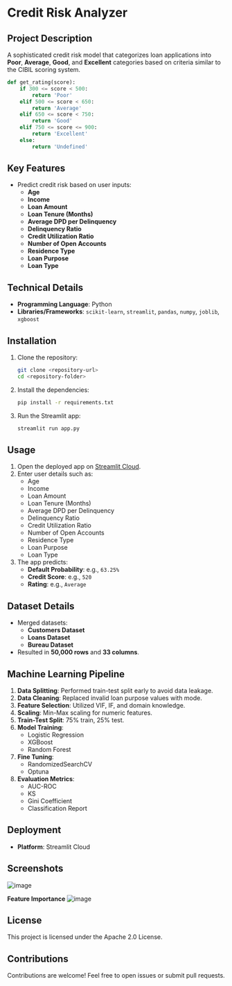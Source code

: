 # Credit Risk Analyzer

## Project Description
A sophisticated credit risk model that categorizes loan applications into **Poor**, **Average**, **Good**, and **Excellent** categories based on criteria similar to the CIBIL scoring system.

```python
def get_rating(score):
    if 300 <= score < 500:
        return 'Poor'
    elif 500 <= score < 650:
        return 'Average'
    elif 650 <= score < 750:
        return 'Good'
    elif 750 <= score <= 900:
        return 'Excellent'
    else:
        return 'Undefined'
```

## Key Features
- Predict credit risk based on user inputs:
  - **Age**
  - **Income**
  - **Loan Amount**
  - **Loan Tenure (Months)**
  - **Average DPD per Delinquency**
  - **Delinquency Ratio**
  - **Credit Utilization Ratio**
  - **Number of Open Accounts**
  - **Residence Type**
  - **Loan Purpose**
  - **Loan Type**

## Technical Details
- **Programming Language**: Python
- **Libraries/Frameworks**: `scikit-learn`, `streamlit`, `pandas`, `numpy`, `joblib`, `xgboost`

## Installation
1. Clone the repository:
    ```bash
    git clone <repository-url>
    cd <repository-folder>
    ```
2. Install the dependencies:
    ```bash
    pip install -r requirements.txt
    ```
3. Run the Streamlit app:
    ```bash
    streamlit run app.py
    ```

## Usage
1. Open the deployed app on [Streamlit Cloud](https://credit-risk-analyzer-kesavadas.streamlit.app/).
2. Enter user details such as:
   - Age
   - Income
   - Loan Amount
   - Loan Tenure (Months)
   - Average DPD per Delinquency
   - Delinquency Ratio
   - Credit Utilization Ratio
   - Number of Open Accounts
   - Residence Type
   - Loan Purpose
   - Loan Type
3. The app predicts:
   - **Default Probability**: e.g., `63.25%`
   - **Credit Score**: e.g., `520`
   - **Rating**: e.g., `Average`

## Dataset Details
- Merged datasets:
  - **Customers Dataset**
  - **Loans Dataset**
  - **Bureau Dataset**
- Resulted in **50,000 rows** and **33 columns**.

## Machine Learning Pipeline
1. **Data Splitting**: Performed train-test split early to avoid data leakage.
2. **Data Cleaning**: Replaced invalid loan purpose values with mode.
3. **Feature Selection**: Utilized VIF, IF, and domain knowledge.
4. **Scaling**: Min-Max scaling for numeric features.
5. **Train-Test Split**: 75% train, 25% test.
6. **Model Training**:
   - Logistic Regression
   - XGBoost
   - Random Forest
7. **Fine Tuning**:
   - RandomizedSearchCV
   - Optuna
8. **Evaluation Metrics**:
   - AUC-ROC
   - KS
   - Gini Coefficient
   - Classification Report

## Deployment
- **Platform**: Streamlit Cloud

## Screenshots
![image](https://github.com/user-attachments/assets/f68243f6-916c-4f78-96dd-dc7f1f243425)

**Feature Importance**
![image](https://github.com/user-attachments/assets/ffdf5a14-aafa-4a71-baf2-0cc8b0f33f29)


## License
This project is licensed under the Apache 2.0 License.

## Contributions
Contributions are welcome! Feel free to open issues or submit pull requests.
